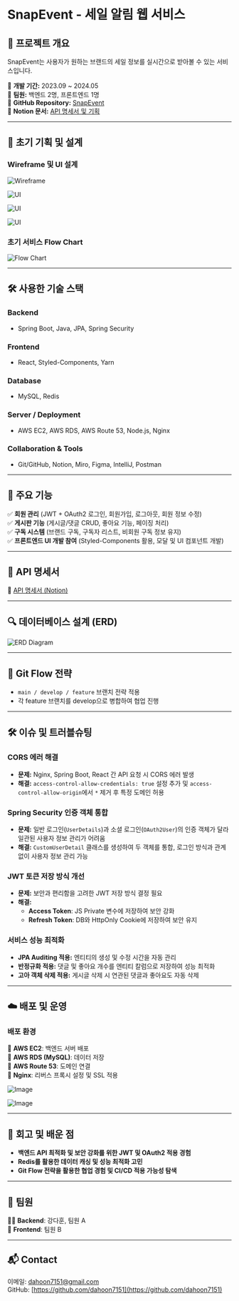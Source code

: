 # SnapEvent - 세일 알림 웹 서비스

## 🛒 프로젝트 개요
SnapEvent는 사용자가 원하는 브랜드의 세일 정보를 실시간으로 받아볼 수 있는 서비스입니다.

📅 **개발 기간:** 2023.09 ~ 2024.05  
👥 **팀원:** 백엔드 2명, 프론트엔드 1명  
🔗 **GitHub Repository:** [SnapEvent](https://github.com/Team-3-SnapEvent)  
🔗 **Notion 문서:** [API 명세서 및 기획](https://www.notion.so/Team-3-23F-67780bfed1bb41c09b89e51a0190e516?pvs=21)  

---

## 📌 초기 기획 및 설계

### **Wireframe 및 UI 설계**
![Wireframe](https://github.com/user-attachments/assets/be34afc5-f558-4141-b241-837590acd8f8)

![UI](https://github.com/user-attachments/assets/f1b1fe90-d3f7-4a40-8e43-f8fae5b27e6f)

![UI](https://github.com/user-attachments/assets/00d0c905-edbd-4920-bd94-f6a1a069be1c)

![UI](https://github.com/user-attachments/assets/8cc4ea39-97b5-42ba-b259-626e7d9cc0cb)

### **초기 서비스 Flow Chart**
![Flow Chart](https://github.com/user-attachments/assets/21aca9a3-823a-400c-af84-abdb08b5c3af)

---

## 🛠 사용한 기술 스택
### **Backend**
- Spring Boot, Java, JPA, Spring Security
### **Frontend**
- React, Styled-Components, Yarn
### **Database**
- MySQL, Redis
### **Server / Deployment**
- AWS EC2, AWS RDS, AWS Route 53, Node.js, Nginx
### **Collaboration & Tools**
- Git/GitHub, Notion, Miro, Figma, IntelliJ, Postman

---

## 📌 주요 기능
✅ **회원 관리** (JWT + OAuth2 로그인, 회원가입, 로그아웃, 회원 정보 수정)  
✅ **게시판 기능** (게시글/댓글 CRUD, 좋아요 기능, 페이징 처리)  
✅ **구독 시스템** (브랜드 구독, 구독자 리스트, 비회원 구독 정보 유지)  
✅ **프론트엔드 UI 개발 참여** (Styled-Components 활용, 모달 및 UI 컴포넌트 개발)  

---

## 📄 API 명세서
🔗 [API 명세서 (Notion)](https://www.notion.so/API-596be2293efd489387810d9e81c4c4aa?pvs=21)  

---

## 🔍 데이터베이스 설계 (ERD)
![ERD Diagram](https://github.com/user-attachments/assets/cb75c3c6-82fc-4d73-bbb9-1c49bf6913a9)

---

## 🔀 Git Flow 전략
- `main / develop / feature` 브랜치 전략 적용
- 각 feature 브랜치를 develop으로 병합하여 협업 진행

---

## 🛠 이슈 및 트러블슈팅

### **CORS 에러 해결**
- **문제:** Nginx, Spring Boot, React 간 API 요청 시 CORS 에러 발생
- **해결:** `access-control-allow-credentials: true` 설정 추가 및 `access-control-allow-origin`에서 `*` 제거 후 특정 도메인 허용

### **Spring Security 인증 객체 통합**
- **문제:** 일반 로그인(`UserDetails`)과 소셜 로그인(`OAuth2User`)의 인증 객체가 달라 일관된 사용자 정보 관리가 어려움
- **해결:** `CustomUserDetail` 클래스를 생성하여 두 객체를 통합, 로그인 방식과 관계없이 사용자 정보 관리 가능

### **JWT 토큰 저장 방식 개선**
- **문제:** 보안과 편리함을 고려한 JWT 저장 방식 결정 필요
- **해결:**
  - **Access Token**: JS Private 변수에 저장하여 보안 강화
  - **Refresh Token**: DB와 HttpOnly Cookie에 저장하여 보안 유지

### **서비스 성능 최적화**
- **JPA Auditing 적용:** 엔티티의 생성 및 수정 시간을 자동 관리
- **반정규화 적용:** 댓글 및 좋아요 개수를 엔티티 칼럼으로 저장하여 성능 최적화
- **고아 객체 삭제 적용:** 게시글 삭제 시 연관된 댓글과 좋아요도 자동 삭제

---

## ☁️ 배포 및 운영
### **배포 환경**
🔹 **AWS EC2**: 백엔드 서버 배포  
🔹 **AWS RDS (MySQL)**: 데이터 저장  
🔹 **AWS Route 53**: 도메인 연결  
🔹 **Nginx**: 리버스 프록시 설정 및 SSL 적용  


![Image](https://github.com/user-attachments/assets/7fc26497-7c01-49d2-9887-db8eeab9c8c9)

![Image](https://github.com/user-attachments/assets/e603b74a-ef48-43e4-9628-e94ffba98c42)

---

## 📢 회고 및 배운 점
- **백엔드 API 최적화 및 보안 강화를 위한 JWT 및 OAuth2 적용 경험**  
- **Redis를 활용한 데이터 캐싱 및 성능 최적화 고민**  
- **Git Flow 전략을 활용한 협업 경험 및 CI/CD 적용 가능성 탐색**  

---

## 👥 팀원
👨‍💻 **Backend**: 강다훈, 팀원 A  
🎨 **Frontend**: 팀원 B  

---

## 📬 Contact
이메일: [dahoon7151@gmail.com](mailto:dahoon7151@gmail.com)  
GitHub: [https://github.com/dahoon7151](https://github.com/dahoon7151)  

